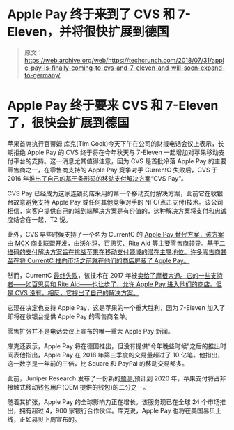 # Apple Pay 终于来到了 CVS 和 7-Eleven，并将很快扩展到德国 

> 原文：<https://web.archive.org/web/https://techcrunch.com/2018/07/31/apple-pay-is-finally-coming-to-cvs-and-7-eleven-and-will-soon-expand-to-germany/>

# Apple Pay 终于要来 CVS 和 7-Eleven 了，很快会扩展到德国

苹果首席执行官蒂姆·库克(Tim Cook)今天下午在公司的财报电话会议上表示，长期拒绝 Apple Pay 的 CVS 终于将在今年秋天与 7-Eleven 一起增加对苹果移动支付平台的支持。这一消息尤其值得注意，因为 CVS 是首批冷落 Apple Pay 的主要零售商之一，在零售商支持的 Apple Pay 竞争对手 CurrentC 失败后，CVS 于 2016 年[推出了自己的基于条形码的移动支付解决方案](https://web.archive.org/web/20221209130432/https://techcrunch.com/2016/08/11/cvs-pharmacy-launches-its-own-mobile-payments-and-loyalty-solution-cvs-pay/)“CVS Pay”。

CVS Pay 已经成为这家连锁药店采用的第一个移动支付解决方案，此前它在收银台故意避免支持 Apple Pay 或任何其他竞争对手的 NFC(点击支付)技术。该公司相信，向客户提供自己的端到端解决方案是有价值的，这种解决方案将支付和忠诚度结合在一起，T2 说。

此外，CVS 早些时候支持了一个名为 CurrentC 的 [Apple Pay 替代方案，该方案由 MCX 商业联盟开发，由沃尔玛、百思买、Rite Aid 等主要零售商领导。基于二维码的支付解决方案旨在挑战苹果在移动支付领域的潜在主导地位。许多零售商甚至在将 CurrentC 推向市场之前就在他们的商店屏蔽了 Apple Pay。](https://web.archive.org/web/20221209130432/https://techcrunch.com/2014/10/25/currentc/)

然而，CurrentC [最终失败](https://web.archive.org/web/20221209130432/https://techcrunch.com/2016/05/16/mcx-postpones-national-rollout-of-apple-pay-rival-currentc-lays-off-30-to-focus-on-bank-deals/)，该技术在 2017 年被[卖给了摩根大通。它的一些支持者——如百思买和 Rite Aid——也让步了，允许 Apple Pay 进入他们的商店。但是 CVS 没有。相反，它提出了自己的解决方案。](https://web.archive.org/web/20221209130432/https://9to5mac.com/2017/03/10/chase-mcx-apple-pay-currentc/)

它现在决定也支持 Apple Pay，这是苹果的一个重大胜利，因为 7-Eleven 加入了即将在收银台提供 Apple Pay 的零售商名单。

零售扩张并不是电话会议上宣布的唯一重大 Apple Pay 新闻。

库克还表示，Apple Pay 将在德国推出，但没有提供“今年晚些时候”之后的推出时间表他指出，Apple Pay 在 2018 年第三季度的交易量超过了 10 亿笔。他指出，这一数字是一年前的三倍，比 Square 和 PayPal 的移动交易都多。

此前，Juniper Research 发布了一份新的[预测](https://web.archive.org/web/20221209130432/https://techcrunch.com/2018/07/30/apple-pay-to-account-for-1-in-2-contactless-mobile-wallet-users-by-2020/),预计到 2020 年，苹果支付将占非接触式移动钱包用户(OEM 提供的钱包)的二分之一。

随着其扩张，Apple Pay 的全球影响力正在增长。该服务现已在全球 24 个市场推出，拥有超过 4，900 家银行合作伙伴。库克说，Apple Pay 也将在美国易贝上线，正如易贝上周宣布的。